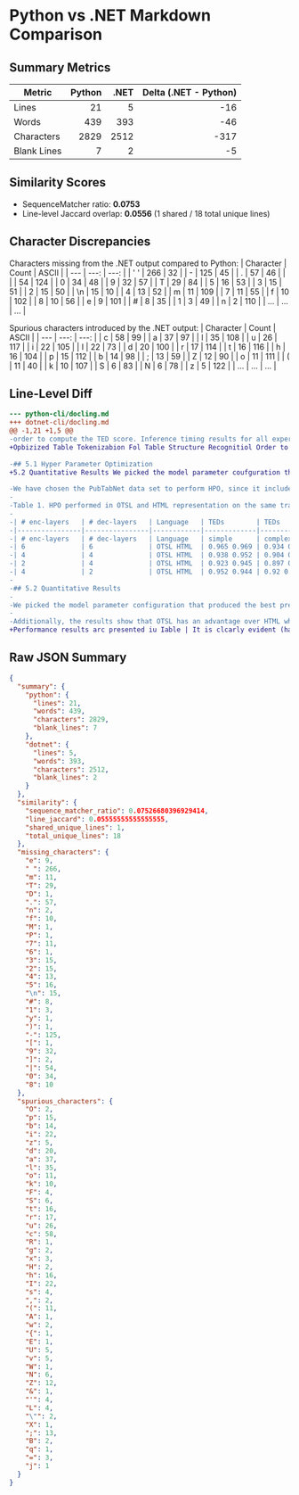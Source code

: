 # Python vs .NET Markdown Comparison

## Summary Metrics

| Metric | Python | .NET | Delta (.NET - Python) |
| --- | ---: | ---: | ---: |
| Lines | 21 | 5 | -16 |
| Words | 439 | 393 | -46 |
| Characters | 2829 | 2512 | -317 |
| Blank Lines | 7 | 2 | -5 |


## Similarity Scores

- SequenceMatcher ratio: **0.0753**
- Line-level Jaccard overlap: **0.0556** (1 shared / 18 total unique lines)


## Character Discrepancies

Characters missing from the .NET output compared to Python:
| Character | Count | ASCII |
| --- | ---: | ---: |
| ' ' | 266 | 32 |
| - | 125 | 45 |
| . | 57 | 46 |
| | | 54 | 124 |
| 0 | 34 | 48 |
| 9 | 32 | 57 |
| T | 29 | 84 |
| 5 | 16 | 53 |
| 3 | 15 | 51 |
| 2 | 15 | 50 |
| \n | 15 | 10 |
| 4 | 13 | 52 |
| m | 11 | 109 |
| 7 | 11 | 55 |
| f | 10 | 102 |
| 8 | 10 | 56 |
| e | 9 | 101 |
| # | 8 | 35 |
| 1 | 3 | 49 |
| n | 2 | 110 |
| ... | ... | ... |

Spurious characters introduced by the .NET output:
| Character | Count | ASCII |
| --- | ---: | ---: |
| c | 58 | 99 |
| a | 37 | 97 |
| l | 35 | 108 |
| u | 26 | 117 |
| i | 22 | 105 |
| I | 22 | 73 |
| d | 20 | 100 |
| r | 17 | 114 |
| t | 16 | 116 |
| h | 16 | 104 |
| p | 15 | 112 |
| b | 14 | 98 |
| ; | 13 | 59 |
| Z | 12 | 90 |
| o | 11 | 111 |
| ( | 11 | 40 |
| k | 10 | 107 |
| S | 6 | 83 |
| N | 6 | 78 |
| z | 5 | 122 |
| ... | ... | ... |


## Line-Level Diff

```diff
--- python-cli/docling.md
+++ dotnet-cli/docling.md
@@ -1,21 +1,5 @@
-order to compute the TED score. Inference timing results for all experiments were obtained from the same machine on a single core with AMD EPYC 7763 CPU @2.45 GHz.
+Opbizized Table Tokenizabion Fol Table Structure Recognitiol Order to cxpute Hhe IHD score, Ihfcrcncc (izing resulks Fol All experimeuts were obtained {roxl Hhe Sanc machinc O11 a Sizgke core with AMD EPYC 7763 CPU @2.45 GHz 5.1 Hvper Parameter Optimization We have chosen Uhe PuN ZabNet data sct to perform HPO , Siuce it includcs & highly diverse set of tablcs, Also we repoxt 'IELD scores soparately For" simple and couplex tables (tables with cell spans) Results are presented in 'able: ||| It is cvident that with (ZXSL, Our" model achieves the sane 'IED) score and slightly better map scorcs il corparison to HZML; However (ISL yiclds a 2; speed up in the inference runtime over HTML Table 1, IIPO perlormed iu OTSL and FITML represcntatiox Ou1 Uhe Sahe translormer-based TableFormer |0 architecture; trained ouly on PubTabNet |22|, DL lects OF reducing Ahe # [ layers in elcoder and decoder slages OF Uhe model show (hal Bualler models trained On (ISL perlortl betker; especially in recoguizing complex table structures; and aintain a much Higher IAP score Hhan the IILML counterpart
 
-## 5.1 Hyper Parameter Optimization
+5.2 Quantitative Results We picked the model parameter coufguration that produccd the best predictiol quality (cnc=6, dcc=6, heads=8) with PublahNet alone; Hhen iudependently trained and evaluated it on threc publicly available data scts; LublabNet (805k Samples); EinZabNet (I18k samples) and PubZables-1M (about LML samples We picked the model parameter configuration that produced the best prcdictiol quality (cnc=6, dcc=6, heads=8) with PublahNet alone; Hhen iudependently trained and evaluatcd it o1 thrce publicly availablc data scts; PuLIabNct (BO6k Samples , Ein TahNct (LI3k sarplcs) and PuNZables-IM (aboug IML sampkes Performance rcsults arc presented in Iable | IF js clcarly cvidcnt (hak Uhe model trained on (ISL ouper forms HIML across Ahc board;, kceping High IEDs and IAp scorcs cvcll O11 cficult fnancial tables (Ein ZabNct) Uhat coutail sparsc and large tables.
 
-We have chosen the PubTabNet data set to perform HPO, since it includes a highly diverse set of tables. Also we report TED scores separately for simple and complex tables (tables with cell spans). Results are presented in Table. 1. It is evident that with OTSL, our model achieves the same TED score and slightly better mAP scores in comparison to HTML. However OTSL yields a 2x speed up in the inference runtime over HTML.
-
-Table 1. HPO performed in OTSL and HTML representation on the same transformer-based TableFormer [9] architecture, trained only on PubTabNet [22]. Effects of reducing the # of layers in encoder and decoder stages of the model show that smaller models trained on OTSL perform better, especially in recognizing complex table structures, and maintain a much higher mAP score than the HTML counterpart.
-
-| # enc-layers   | # dec-layers   | Language   | TEDs        | TEDs        | TEDs        | mAP (0.75)   | Inference time (secs)   |
-|----------------|----------------|------------|-------------|-------------|-------------|--------------|-------------------------|
-| # enc-layers   | # dec-layers   | Language   | simple      | complex     | all         | mAP (0.75)   | Inference time (secs)   |
-| 6              | 6              | OTSL HTML  | 0.965 0.969 | 0.934 0.927 | 0.955 0.955 | 0.88 0.857   | 2.73 5.39               |
-| 4              | 4              | OTSL HTML  | 0.938 0.952 | 0.904 0.909 | 0.927 0.938 | 0.853 0.843  | 1.97 3.77               |
-| 2              | 4              | OTSL HTML  | 0.923 0.945 | 0.897 0.901 | 0.915 0.931 | 0.859 0.834  | 1.91 3.81               |
-| 4              | 2              | OTSL HTML  | 0.952 0.944 | 0.92 0.903  | 0.942 0.931 | 0.857 0.824  | 1.22 2                  |
-
-## 5.2 Quantitative Results
-
-We picked the model parameter configuration that produced the best prediction quality (enc=6, dec=6, heads=8) with PubTabNet alone, then independently trained and evaluated it on three publicly available data sets: PubTabNet (395k samples), FinTabNet (113k samples) and PubTables-1M (about 1M samples). Performance results are presented in Table. 2. It is clearly evident that the model trained on OTSL outperforms HTML across the board, keeping high TEDs and mAP scores even on di ffi cult financial tables (FinTabNet) that contain sparse and large tables.
-
-Additionally, the results show that OTSL has an advantage over HTML when applied on a bigger data set like PubTables-1M and achieves significantly improved scores. Finally, OTSL achieves faster inference due to fewer decoding steps which is a result of the reduced sequence representation.
+Performance results arc presented iu Iable | It is clcarly evident (hat (he mode trained on (ZSL outperforms HZML across the board, keeping high 'TEDs and mAp scores even1 011 difcult fnancial tables (LiwLabNct) that contaii1 Sparsc and large tables Additionally; the results show that OZSL has an advantage over HZML whel applicd 0x a bigger data Sct |ikc PubZables-LM and achieves siguifcantly improved scores, Einally; OISL achieves Easter inference due to fewer dccoding steps which is a result of the reduced scquencc represcntation
```

## Raw JSON Summary

```json
{
  "summary": {
    "python": {
      "lines": 21,
      "words": 439,
      "characters": 2829,
      "blank_lines": 7
    },
    "dotnet": {
      "lines": 5,
      "words": 393,
      "characters": 2512,
      "blank_lines": 2
    }
  },
  "similarity": {
    "sequence_matcher_ratio": 0.07526680396929414,
    "line_jaccard": 0.05555555555555555,
    "shared_unique_lines": 1,
    "total_unique_lines": 18
  },
  "missing_characters": {
    "e": 9,
    " ": 266,
    "m": 11,
    "T": 29,
    "D": 1,
    ".": 57,
    "n": 2,
    "f": 10,
    "M": 1,
    "P": 1,
    "7": 11,
    "6": 1,
    "3": 15,
    "2": 15,
    "4": 13,
    "5": 16,
    "\n": 15,
    "#": 8,
    "1": 3,
    "y": 1,
    ")": 1,
    "-": 125,
    "[": 1,
    "9": 32,
    "]": 2,
    "|": 54,
    "0": 34,
    "8": 10
  },
  "spurious_characters": {
    "O": 2,
    "p": 15,
    "b": 14,
    "i": 22,
    "z": 5,
    "d": 20,
    "a": 37,
    "l": 35,
    "o": 11,
    "k": 10,
    "F": 4,
    "S": 6,
    "t": 16,
    "r": 17,
    "u": 26,
    "c": 58,
    "R": 1,
    "g": 2,
    "x": 3,
    "H": 2,
    "h": 16,
    "I": 22,
    "s": 4,
    ",": 2,
    "(": 11,
    "A": 1,
    "w": 2,
    "{": 1,
    "E": 1,
    "U": 5,
    "v": 5,
    "W": 1,
    "N": 6,
    "Z": 12,
    "&": 1,
    "'": 4,
    "L": 4,
    "\"": 2,
    "X": 1,
    ";": 13,
    "B": 2,
    "q": 1,
    "=": 3,
    "j": 1
  }
}
```